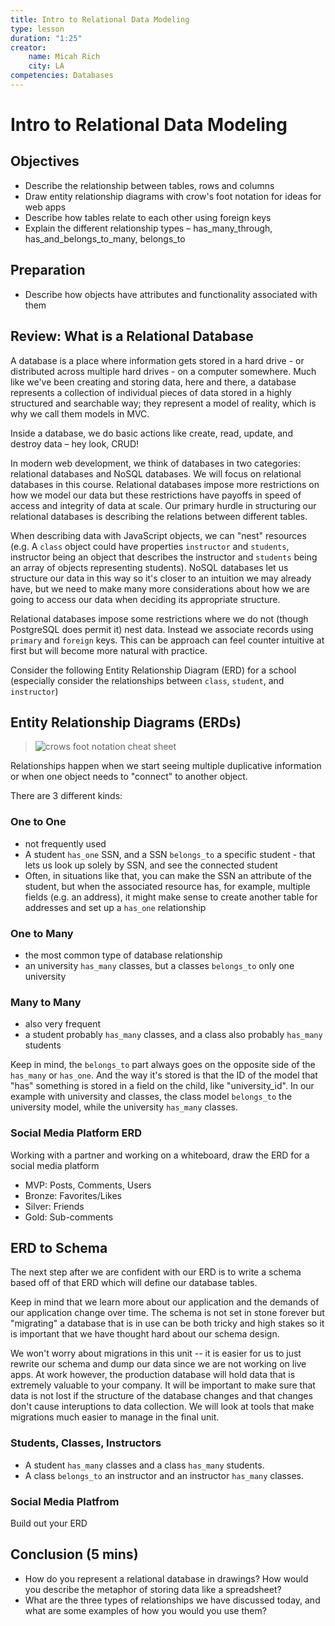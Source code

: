```yaml
---
title: Intro to Relational Data Modeling
type: lesson
duration: "1:25"
creator:
    name: Micah Rich
    city: LA
competencies: Databases
---
```


# Intro to Relational Data Modeling

## Objectives

- Describe the relationship between tables, rows and columns
- Draw entity relationship diagrams with crow's foot notation for ideas for web apps
- Describe how tables relate to each other using foreign keys
- Explain the different relationship types – has_many_through, has_and_belongs_to_many, belongs_to

## Preparation

- Describe how objects have attributes and functionality associated with them

## Review: What is a Relational Database

A database is a place where information gets stored in a hard drive - or distributed across multiple hard drives - on a computer somewhere. Much like we've been creating and storing data, here and there, a database represents a collection of individual pieces of data stored in a highly structured and searchable way; they represent a model of reality, which is why we call them models in MVC.

Inside a database, we do basic actions like create, read, update, and destroy data – hey look, CRUD!

In modern web development, we think of databases in two categories: relational databases and NoSQL databases. We will focus on relational databases in this course. Relational databases impose more restrictions on how we model our data but these restrictions have payoffs in speed of access and integrity of data at scale. Our primary hurdle in structuring our relational databases is describing the relations between different tables.

When describing data with JavaScript objects, we can "nest" resources (e.g. A `class` object could have properties `instructor` and `students`, instructor being an object that describes the instructor and `students` being an array of objects representing students). NoSQL databases let us structure our data in this way so it's closer to an intuition we may already have, but we need to make many more considerations about how we are going to access our data when deciding its appropriate structure.

Relational databases impose some restrictions where we do not (though PostgreSQL does permit it) nest data. Instead we associate records using `primary` and `foreign` keys. This can be approach can feel counter intuitive at first but will become more natural with practice.

Consider the following Entity Relationship Diagram (ERD) for a school (especially consider the relationships between `class`, `student`, and `instructor`)

## Entity Relationship Diagrams (ERDs)

> ![crows foot notation cheat sheet](https://www.vivekmchawla.com/content/images/2013/Dec/ERD_Relationship_Symbols_Quick_Reference-1.png)

Relationships happen when we start seeing multiple duplicative information or when one object needs to "connect" to another object.

There are 3 different kinds:

### One to One

- not frequently used
- A student `has_one` SSN, and a SSN `belongs_to` a specific student - that lets us look up solely by SSN, and see the connected student
- Often, in situations like that, you can make the SSN an attribute of the student, but when the associated resource has, for example, multiple fields (e.g. an address), it might make sense to create another table for addresses and set up a `has_one` relationship

### One to Many

- the most common type of database relationship
- an university `has_many` classes, but a classes `belongs_to` only one university

### Many to Many

- also very frequent
- a student probably `has_many` classes, and a class also probably `has_many` students

Keep in mind, the `belongs_to` part always goes on the opposite side of the `has_many` or `has_one`. And the way it's stored is that the ID of the model that "has" something is stored in a field on the child, like "university_id".  In our example with university and classes, the class model `belongs_to` the university model, while the university `has_many` classes.


### Social Media Platform ERD

Working with a partner and working on a whiteboard, draw the ERD for a social media platform

- MVP: Posts, Comments, Users
- Bronze: Favorites/Likes
- Silver: Friends
- Gold: Sub-comments

## ERD to Schema

The next step after we are confident with our ERD is to write a schema based off of that ERD which will define our database tables.

Keep in mind that we learn more about our application and the demands of our application change over time. The schema is not set in stone forever but "migrating" a database that is in use can be both tricky and high stakes so it is important that we have thought hard about our schema design.

We won't worry about migrations in this unit -- it is easier for us to just rewrite our schema and dump our data since we are not working on live apps. At work however, the production database will hold data that is extremely valuable to your company. It will be important to make sure that data is not lost if the structure of the database changes and that changes don't cause interuptions to data collection. We will look at tools that make migrations much easier to manage in the final unit.

### Students, Classes, Instructors

- A student `has_many` classes and a class `has_many` students.
- A class `belongs_to` an instructor and an instructor `has_many` classes.

### Social Media Platfrom

Build out your ERD

## Conclusion (5 mins)

- How do you represent a relational database in drawings? How would you describe the metaphor of storing data like a spreadsheet?
- What are the three types of relationships we have discussed today, and what are some examples of how you would you use them?
